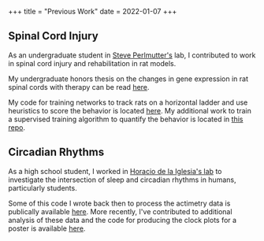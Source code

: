 +++
title = "Previous Work"
date = 2022-01-07
+++

## Spinal Cord Injury
As an undergraduate student in [Steve Perlmutter's](https://depts.washington.edu/neurogrd/people/faculty/steve-i-perlmutter/) lab, I contributed to work in spinal cord injury and rehabilitation in rat models. 

My undergraduate honors thesis on the changes in gene expression in rat spinal cords with therapy can be read [here](pdf/IJH_Thesis_RNA_Seq.pdf).

My code for training networks to track rats on a horizontal ladder and use heuristics to score the behavior is located [here](https://github.com/ijhua/ladderwalk). My additional work to train a supervised training algorithm to quantify the behavior is located in [this repo](https://github.com/ijhua/ladderwalk-ML). 

## Circadian Rhythms
As a high school student, I worked in [Horacio de la Iglesia's lab](https://depts.washington.edu/delaiglesialab/wordpress/) to investigate the intersection of sleep and circadian rhythms in humans, particularly students. 

Some of this code I wrote back then to process the actimetry data is publically available [here](https://github.com/ijhua/Open-Export-Files). More recently, I've contributed to additional analysis of these data and the code for producing the clock plots for a poster is available [here](https://github.com/ijhua/clockplots). 